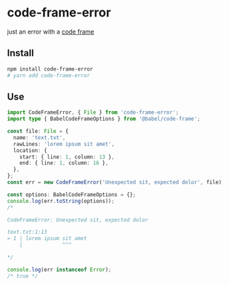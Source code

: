 # code-frame-error

just an error with a [code frame](https://babeljs.io/docs/en/babel-code-frame)

## Install

```bash
npm install code-frame-error
# yarn add code-frame-error
```

## Use

```ts
import CodeFrameError, { File } from 'code-frame-error';
import type { BabelCodeFrameOptions } from '@babel/code-frame';

const file: File = {
  name: 'text.txt',
  rawLines: 'lorem ipsum sit amet',
  location: {
    start: { line: 1, column: 13 },
    end: { line: 1, column: 16 },
  },
};
const err = new CodeFrameError('Unexpected sit, expected dolor', file);

const options: BabelCodeFrameOptions = {};
console.log(err.toString(options));
/*

CodeFrameError: Unexpected sit, expected dolor

text.txt:1:13
> 1 | lorem ipsum sit amet
    |             ^^^

*/

console.log(err instanceof Error);
/* true */
```
